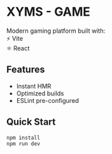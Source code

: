 # XYMS - GAME 

Modern gaming platform built with:  
⚡ Vite  
⚛️ React  

## Features  
- Instant HMR  
- Optimized builds  
- ESLint pre-configured  

## Quick Start  
```sh
npm install  
npm run dev  
